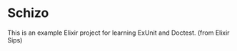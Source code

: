 Schizo
======

This is an example Elixir project for learning ExUnit and Doctest.
(from Elixir Sips)
